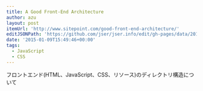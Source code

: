 ```yaml
---
title: A Good Front-End Architecture
author: azu
layout: post
itemUrl: 'http://www.sitepoint.com/good-front-end-architecture/'
editJSONPath: 'https://github.com/jser/jser.info/edit/gh-pages/data/2015/01/index.json'
date: '2015-01-09T15:49:46+00:00'
tags:
  - JavaScript
  - CSS
---
```

フロントエンド(HTML、JavaScript、CSS、リソース)のディレクトリ構造について
